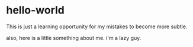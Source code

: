 # hello-world
This is just a learning opportunity for my mistakes to become more subtle.

also, here is a little something about me. i'm a lazy guy.
